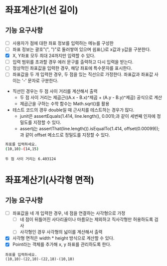 # 좌표계산기(선 길이)

## 기능 요구사항

- [ ] 사용자가 점에 대한 좌표 정보를 입력하는 메뉴를 구성한
- [ ] 좌표 정보는 괄호"(", ")"로 둘러쌓여 있으며 쉼표(,)로 x값과 y값을 구분한다.
- [x] X, Y좌표 모두 최대 24까지만 입력할 수 있다.
- [ ] 입력 범위를 초과할 경우 에러 문구를 출력하고 다시 입력을 받는다.
- [ ] 정상적인 좌표값을 입력한 경우, 해당 좌표에 특수문자를 표시한다.
- [ ] 좌표값을 두 개 입력한 경우, 두 점을 있는 직선으로 가정한다. 좌표값과 좌표값 사이는 '-' 문자로 구분한다.

- 직선인 경우는 두 점 사이 거리를 계산해서 출력
  - 두 점 사이 거리는 제곱근((A.x - B.x)^제곱 + (A.y - B.y)^제곱) 공식으로 계산
  - 제곱근을 구하는 수학 함수는 Math.sqrt()를 활용
- 테스트 코드의 경우 double일 때 근사치를 테스트하는 경우가 많다.
  - junit은 assertEquals(1.414, line.length(), 0.001);과 같이 세번째 인자에 정밀도를 지정할 수 있다.
  - assertj는 assertThat(line.length()).isEqualTo(1.414, offset(0.00099));과 같이 offset 메소드로 정밀도를 지정할 수 있다.

```sh
좌표를 입력하세요.
(10,10)-(14,15)
```

```shell
두 점 사이 거리는 6.403124
```

# 좌표계산기(사각형 면적)

## 기능 요구사항

- [ ] 좌표값을 네 개 입력한 경우, 네 점을 연결하는 사각형으로 가정
  - [ ] 네 점이 뒤틀어진 사다리꼴이나 마름모는 제외하고 직사각형만 허용하도록 검사
  - [ ] 사각형인 경우 사각형의 넓이를 계산해서 출력

- [x] 사각형 면적은 width * height 방식으로 계산할 수 있다.
- [x] Point라는 객체를 추가해 x, y 좌표를 관리하도록 한다.

```shell
좌표를 입력하세요.
(10,10)-(22,10)-(22,18)-(10,18)
```